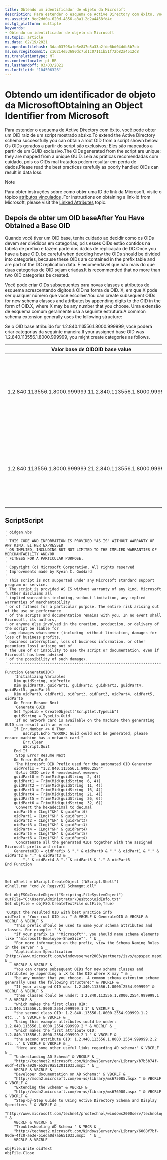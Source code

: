 ```yaml
---
title: Obtendo um identificador de objeto da Microsoft
description: Para estender o esquema de Active Directory com êxito, você pode obter um OID raiz de um script.
ms.assetid: 9ed2dd0a-620d-4856-a8a1-2d2a4468fd4c
ms.tgt_platform: multiple
keywords:
- Obtendo um identificador de objeto da Microsoft
ms.topic: article
ms.date: 02/19/2021
ms.openlocfilehash: 3daa03798afe8e887e8a33a2fde6bd04ddb5b7cb
ms.sourcegitcommit: c16214e53680dc71d1c07111b51f72b82a4512d8
ms.translationtype: MT
ms.contentlocale: pt-BR
ms.lasthandoff: 03/03/2021
ms.locfileid: "104506326"
---
```

# <a name="obtaining-an-object-identifier-from-microsoft"></a><span data-ttu-id="9fdc8-104">Obtendo um identificador de objeto da Microsoft</span><span class="sxs-lookup"><span data-stu-id="9fdc8-104">Obtaining an Object Identifier from Microsoft</span></span>

<span data-ttu-id="9fdc8-105">Para estender o esquema de Active Directory com êxito, você pode obter um OID raiz de um script mostrado abaixo.</span><span class="sxs-lookup"><span data-stu-id="9fdc8-105">To extend the Active Directory schema successfully you can obtain a root OID from a script shown below.</span></span> <span data-ttu-id="9fdc8-106">Os OIDs gerados a partir do script são exclusivos; Eles são mapeados a partir de um GUID exclusivo.</span><span class="sxs-lookup"><span data-stu-id="9fdc8-106">The OIDs generated from the script are unique; they are mapped from a unique GUID.</span></span> <span data-ttu-id="9fdc8-107">Leia as práticas recomendadas com cuidado, pois os OIDs mal tratados podem resultar em perda de dados.</span><span class="sxs-lookup"><span data-stu-id="9fdc8-107">Please read the best practices carefully as poorly handled OIDs can result in data loss.</span></span>

> [!Note]  
> <span data-ttu-id="9fdc8-108">Para obter instruções sobre como obter uma ID de link da Microsoft, visite o tópico [atributos vinculados](linked-attributes.md) .</span><span class="sxs-lookup"><span data-stu-id="9fdc8-108">For instructions on obtaining a link-Id from Microsoft, please visit the [Linked Attributes](linked-attributes.md) topic.</span></span>

 

## <a name="after-you-have-obtained-a-base-oid"></a><span data-ttu-id="9fdc8-109">Depois de obter um OID base</span><span class="sxs-lookup"><span data-stu-id="9fdc8-109">After You Have Obtained a Base OID</span></span>

<span data-ttu-id="9fdc8-110">Quando você tiver um OID base, tenha cuidado ao decidir como os OIDs devem ser divididos em categorias, pois esses OIDs estão contidos na tabela de prefixo e fazem parte dos dados de replicação de DC.</span><span class="sxs-lookup"><span data-stu-id="9fdc8-110">Once you have a base OID, be careful when deciding how the OIDs should be divided into categories, because these OIDs are contained in the prefix table and are part of the DC replication data.</span></span> <span data-ttu-id="9fdc8-111">É recomendável que não mais do que duas categorias de OID sejam criadas.</span><span class="sxs-lookup"><span data-stu-id="9fdc8-111">It is recommended that no more than two OID categories be created.</span></span>

<span data-ttu-id="9fdc8-112">Você pode criar OIDs subsequentes para novas classes e atributos de esquema acrescentando dígitos à OID na forma de OID. X, em que X pode ser qualquer número que você escolher.</span><span class="sxs-lookup"><span data-stu-id="9fdc8-112">You can create subsequent OIDs for new schema classes and attributes by appending digits to the OID in the form of OID.X, where X may be any number that you choose.</span></span> <span data-ttu-id="9fdc8-113">Uma extensão de esquema comum geralmente usa a seguinte estrutura:</span><span class="sxs-lookup"><span data-stu-id="9fdc8-113">A common schema extension generally uses the following structure:</span></span>

<span data-ttu-id="9fdc8-114">Se o OID base atribuído for 1.2.840.113556.1.8000.999999, você poderá criar categorias da seguinte maneira.</span><span class="sxs-lookup"><span data-stu-id="9fdc8-114">If your assigned base OID was 1.2.840.113556.1.8000.999999, you might create categories as follows.</span></span>



| <span data-ttu-id="9fdc8-115">Valor base de OID</span><span class="sxs-lookup"><span data-stu-id="9fdc8-115">OID base value</span></span>                            | <span data-ttu-id="9fdc8-116">Descrição</span><span class="sxs-lookup"><span data-stu-id="9fdc8-116">Description</span></span>                                                                                                                                                                                        |
|-------------------------------------------|----------------------------------------------------------------------------------------------------------------------------------------------------------------------------------------------------|
| <span data-ttu-id="9fdc8-117">1.2.840.113556.1.8000.999999.1</span><span class="sxs-lookup"><span data-stu-id="9fdc8-117">1.2.840.113556.1.8000.999999.1</span></span><br/> | <span data-ttu-id="9fdc8-118">Classes de aplicativo</span><span class="sxs-lookup"><span data-stu-id="9fdc8-118">Application Classes</span></span><br/> <span data-ttu-id="9fdc8-119">A primeira classe teria o OID 1.2.840.113556.1.8000.999999.1.1, a segunda classe teria a OID 1.2.840.113556.1.8000.999999.1.2, e assim por diante.</span><span class="sxs-lookup"><span data-stu-id="9fdc8-119">The first class would have the OID 1.2.840.113556.1.8000.999999.1.1, the second class would have the OID 1.2.840.113556.1.8000.999999.1.2, and so on.</span></span><br/>    |
| <span data-ttu-id="9fdc8-120">1.2.840.113556.1.8000.999999.2</span><span class="sxs-lookup"><span data-stu-id="9fdc8-120">1.2.840.113556.1.8000.999999.2</span></span><br/> | <span data-ttu-id="9fdc8-121">Atributos do aplicativo</span><span class="sxs-lookup"><span data-stu-id="9fdc8-121">Application Attributes</span></span><br/> <span data-ttu-id="9fdc8-122">O OID do primeiro atributo seria 1.2.840.113556.1.8000.999999.2.1, o OID do segundo atributo seria 1.2.840.113556.1.8000.999999.2.2 e assim por diante.</span><span class="sxs-lookup"><span data-stu-id="9fdc8-122">The first attribute's OID would be 1.2.840.113556.1.8000.999999.2.1, the second attribute's OID would be 1.2.840.113556.1.8000.999999.2.2, and so on.</span></span><br/> |

## <a name="script"></a><span data-ttu-id="9fdc8-123">Script</span><span class="sxs-lookup"><span data-stu-id="9fdc8-123">Script</span></span>

```shell
' oidgen.vbs 
'  
' THIS CODE AND INFORMATION IS PROVIDED "AS IS" WITHOUT WARRANTY OF ANY KIND, EITHER EXPRESSED  
' OR IMPLIED, INCLUDING BUT NOT LIMITED TO THE IMPLIED WARRANTIES OF MERCHANTABILITY AND/OR  
' FITNESS FOR A PARTICULAR PURPOSE. 
' 
' Copyright (c) Microsoft Corporation. All rights reserved 
' Improvements made by Ryein C. Goddard
' 
' This script is not supported under any Microsoft standard support program or service.  
' The script is provided AS IS without warranty of any kind. Microsoft further disclaims all 
' implied warranties including, without limitation, any implied warranties of merchantability 
' or of fitness for a particular purpose. The entire risk arising out of the use or performance 
' of the scripts and documentation remains with you. In no event shall Microsoft, its authors, 
' or anyone else involved in the creation, production, or delivery of the script be liable for  
' any damages whatsoever (including, without limitation, damages for loss of business profits,  
' business interruption, loss of business information, or other pecuniary loss) arising out of  
' the use of or inability to use the script or documentation, even if Microsoft has been advised  
' of the possibility of such damages. 
' ---------------------------------------------------------------------- 
Function GenerateOID() 
    'Initializing Variables 
    Dim guidString, oidPrefix 
    Dim guidPart0, guidPart1, guidPart2, guidPart3, guidPart4, guidPart5, guidPart6 
    Dim oidPart0, oidPart1, oidPart2, oidPart3, oidPart4, oidPart5, oidPart6 
    On Error Resume Next 
    'Generate GUID 
    Set TypeLib = CreateObject("Scriptlet.TypeLib") 
    guidString = TypeLib.Guid 
    'If no network card is available on the machine then generating GUID can result with an error. 
    If Err.Number <> 0 Then 
        Wscript.Echo "ERROR: Guid could not be generated, please ensure machine has a network card." 
        Err.Clear 
        WScript.Quit 
    End If 
    'Stop Error Resume Next 
    On Error GoTo 0 
    'The Microsoft OID Prefix used for the automated OID Generator 
    oidPrefix = "1.2.840.113556.1.8000.2554" 
    'Split GUID into 6 hexadecimal numbers 
    guidPart0 = Trim(Mid(guidString, 2, 4)) 
    guidPart1 = Trim(Mid(guidString, 6, 4)) 
    guidPart2 = Trim(Mid(guidString, 11, 4)) 
    guidPart3 = Trim(Mid(guidString, 16, 4)) 
    guidPart4 = Trim(Mid(guidString, 21, 4)) 
    guidPart5 = Trim(Mid(guidString, 26, 6)) 
    guidPart6 = Trim(Mid(guidString, 32, 6)) 
    'Convert the hexadecimal to decimal 
    oidPart0 = CLng("&H" & guidPart0) 
    oidPart1 = CLng("&H" & guidPart1) 
    oidPart2 = CLng("&H" & guidPart2) 
    oidPart3 = CLng("&H" & guidPart3) 
    oidPart4 = CLng("&H" & guidPart4) 
    oidPart5 = CLng("&H" & guidPart5) 
    oidPart6 = CLng("&H" & guidPart6) 
    'Concatenate all the generated OIDs together with the assigned Microsoft prefix and return 
    GenerateOID = oidPrefix & "." & oidPart0 & "." & oidPart1 & "." & oidPart2 & "." & oidPart3 & _ 
        "." & oidPart4 & "." & oidPart5 & "." & oidPart6 
End Function 



Set oShell = WScript.CreateObject ("WScript.Shell")
oShell.run "cmd /c Regsvr32 Schmmgmt.dll"

Set objFSO=CreateObject("Scripting.FileSystemObject")
outFile="C:\Users\Administrator\Desktop\oidInfo.txt"
Set objFile = objFSO.CreateTextFile(outFile,True)

'Output the resulted OID with best practice info 
oidText = "Your root OID is: " & VBCRLF & GenerateOID & VBCRLF & VBCRLF & VBCRLF & _ 
    "This prefix should be used to name your schema attributes and classes. For example: " & _ 
    "if your prefix is ""Microsoft"", you should name schema elements like ""microsoft-Employee-ShoeSize"". " & _ 
    "For more information on the prefix, view the Schema Naming Rules in the server " & _  
    "Application Specification (http://www.microsoft.com/windowsserver2003/partners/isvs/appspec.mspx)." & _ 
    VBCRLF & VBCRLF & _ 
    "You can create subsequent OIDs for new schema classes and attributes by appending a .X to the OID where X may " & _ 
    "be any number that you choose.  A common schema extension scheme generally uses the following structure:" & VBCRLF & _ 
    "If your assigned OID was: 1.2.840.113556.1.8000.2554.999999" & VBCRLF & VBCRLF & _ 
    "then classes could be under: 1.2.840.113556.1.8000.2554.999999.1 " & VBCRLF & _  
    "which makes the first class OID: 1.2.840.113556.1.8000.2554.999999.1.1" & VBCRLF & _ 
    "the second class OID: 1.2.840.113556.1.8000.2554.999999.1.2     etc..." & VBCRLF & VBCRLF & _ 
    "Using this example attributes could be under: 1.2.840.113556.1.8000.2554.999999.2 " & VBCRLF & _ 
    "which makes the first attribute OID: 1.2.840.113556.1.8000.2554.999999.2.1 " & VBCRLF & _ 
    "the second attribute OID: 1.2.840.113556.1.8000.2554.999999.2.2     etc..." & VBCRLF & VBCRLF & _ 
     "Here are some other useful links regarding AD schema:" & VBCRLF & _ 
    "Understanding AD Schema" & VBCRLF & _ 
    "http://technet2.microsoft.com/WindowsServer/en/Library/b7b5b74f-e6df-42f6-a928-e52979a512011033.mspx " & _ 
    VBCRLF & VBCRLF & _ 
    "Developer documentation on AD Schema:" & VBCRLF & _ 
    "http://msdn2.microsoft.com/en-us/library/ms675085.aspx " & VBCRLF & VBCRLF & _ 
    "Extending the Schema" & VBCRLF & _ 
    "http://msdn2.microsoft.com/en-us/library/ms676900.aspx " & VBCRLF & VBCRLF & _ 
    "Step-by-Step Guide to Using Active Directory Schema and Display Specifiers " & VBCRLF & _ 
    "http://www.microsoft.com/technet/prodtechnol/windows2000serv/technologies/activedirectory/howto/adschema.mspx " & _ 
    VBCRLF & VBCRLF & _ 
    "Troubleshooting AD Schema " & VBCR & _ 
    "http://technet2.microsoft.com/WindowsServer/en/Library/6008f7bf-80de-4fc0-ae3e-51eda0d7ab651033.mspx  " & _ 
    VBCRLF & VBCRLF 

objFile.Write oidText
objFile.Close

```
